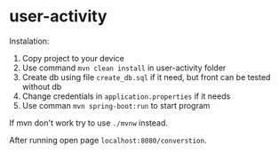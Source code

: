 # user-activity
Instalation:
1. Copy project to your device
2. Use command `mvn clean install` in user-activity folder
3. Create db using file `create_db.sql` if it need, but front can be tested without db
4. Change credentials in `application.properties` if it needs
5. Use comman `mvn spring-boot:run` to start program

If mvn don't work try to use `./mvnw` instead.

After running open page `localhost:8080/converstion`.

